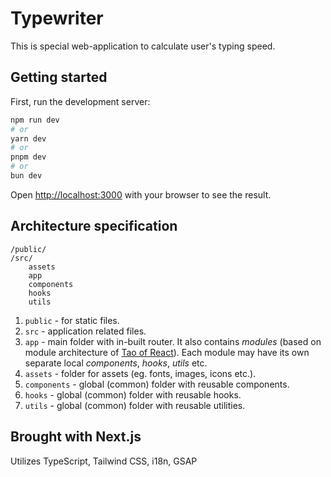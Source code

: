 # Typewriter

This is special web-application to calculate user's typing speed.

## Getting started

First, run the development server:

```bash
npm run dev
# or
yarn dev
# or
pnpm dev
# or
bun dev
```

Open [http://localhost:3000](http://localhost:3000) with your browser to see the result.

## Architecture specification

	/public/
	/src/
		assets
		app
		components
		hooks
		utils

1. `public` - for static files.
2. `src` - application related files.
3. `app` - main folder with in-built router. It also contains _modules_ (based on module architecture of [Tao of React](https://alexkondov.com/tao-of-react/)). Each module may have its own separate local *components*, *hooks*, *utils* etc.
4. `assets` - folder for assets (eg. fonts, images, icons etc.).
4. `components` - global (common) folder with reusable components.
5. `hooks` - global (common) folder with reusable hooks.
6. `utils` - global (common) folder with reusable utilities.

## Brought with Next.js

Utilizes TypeScript, Tailwind CSS, i18n, GSAP
